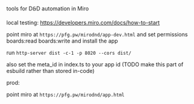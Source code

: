 tools for D🙲D automation in Miro

local testing: https://developers.miro.com/docs/how-to-start

point miro at `https://pfg.pw/mirodnd/app-dev.html` and set permissions boards:read boards:write and install the app

run `http-server dist -c-1 -p 8020 --cors dist/`

also set the meta_id in index.ts to your app id (TODO make this part of esbuild rather than stored in-code)

prod:

point miro at `https://pfg.pw/mirodnd/app.html`

